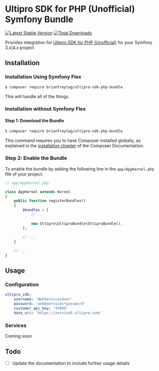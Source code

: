 # Ultipro SDK for PHP (Unofficial) Symfony Bundle

[![Latest Stable Version](https://poser.pugx.org/brianfreytag/ultipro-sdk-php-bundle/v/stable)](https://packagist.org/packages/brianfreytag/ultipro-sdk-php-bundle)
[![Total Downloads](https://poser.pugx.org/brianfreytag/ultipro-sdk-php-bundle/downloads)](https://packagist.org/packages/brianfreytag/ultipro-sdk-php-bundle)


Provides integration for [Ultipro SDK for PHP (Unofficial)](https://github.com/brianfreytag/ultipro-sdk-php) for your Symfony 3.x|4.x project

## Installation

### Installation Using Symfony Flex

```bash
$ composer require brianfreytag/ultipro-sdk-php-bundle
```

This will handle all of the things.

### Installation without Symfony Flex

#### Step 1: Download the Bundle

```bash
$ composer require brianfreytag/ultipro-sdk-php-bundle
```

This command requires you to have Composer installed globally, as explained in the [installation chapter](https://getcomposer.org/doc/00-intro.md)
of the Composer Documentation.

### Step 2: Enable the Bundle

To enable the bundle by adding the following line in the ``app/AppKernel.php`` file of your project:

```php
// app/AppKernel.php

class AppKernel extends Kernel
{
    public function registerBundles()
    {
        $bundles = [
            // ...
            
            new Ultipro\UltiproBundle\UltiproBundle(),
        ];
        
        // ...
    }
    
    // ...
}
```

## Usage

### Configuration

```yaml
ultipro_sdk:
    username: 'WebServicesUser' 
    password: 'web@services*password'
    customer_api_key: 'XY0XX'
    base_uri: 'https://service5.ultipro.com/'
```

### Services

Coming soon

## Todo
- [ ] Update the documentation to include further usage details
